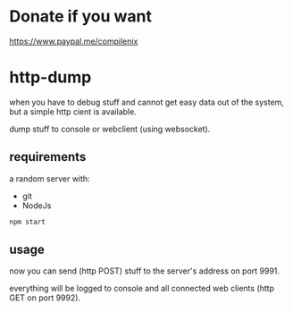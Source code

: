 # Donate if you want
https://www.paypal.me/compilenix

http-dump
========

when you have to debug stuff and cannot get easy data out of the system, but a simple http cient is available.

dump stuff to console or webclient (using websocket).

requirements
--------------------

a random server with:
 - git
 - NodeJs

```sh
npm start
```

usage
--------------------

now you can send (http POST) stuff to the server's address on port 9991.

everything will be logged to console and all connected web clients (http GET on port 9992).

